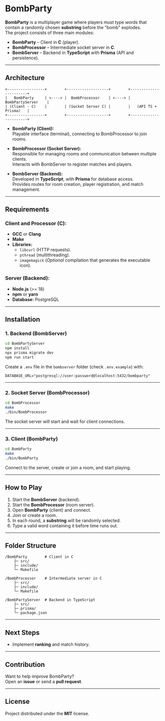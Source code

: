 # BombParty

**BombParty** is a multiplayer game where players must type words that contain a randomly chosen **substring** before the "bomb" explodes.  
The project consists of three main modules:  

- **BombParty** – Client in **C** (player).  
- **BombProcessor** – Intermediate socket server in **C**.  
- **BombServer** – Backend in **TypeScript** with **Prisma** (API and persistence).  

---

## Architecture

```
+-----------------+        +-------------------+        +-----------------------+
|   BombParty     | <----> |  BombProcessor    | <----> |    BombPartyServer    |
| (Client - C)    |        | (Socket Server C) |        |   (API TS + Prisma)   |
+-----------------+        +-------------------+        +-----------------------+
```

- **BombParty (Client):**  
  Playable interface (terminal), connecting to BombProcessor to join rooms.  

- **BombProcessor (Socket Server):**  
  Responsible for managing rooms and communication between multiple clients.  
  Interacts with BombServer to register matches and players.  

- **BombServer (Backend):**  
  Developed in **TypeScript**, with **Prisma** for database access.  
  Provides routes for room creation, player registration, and match management.  

---

## Requirements

### Client and Processor (C):
- **GCC** or **Clang**  
- **Make**  
- **Libraries:**  
  - `libcurl` (HTTP requests).  
  - `pthread` (multithreading).  
  - `imagemagick` (*Optional* compilation that generates the executable icon).  

### Server (Backend):
- **Node.js** (>= 18)  
- **npm** or **yarn**  
- **Database:** PostgreSQL  

---

## Installation

### 1. Backend (BombServer)
```bash
cd BombPartyServer
npm install
npx prisma migrate dev
npm run start
```

Create a `.env` file in the `bombserver` folder (check `.env.example`) with:  
```env
DATABASE_URL="postgresql://user:password@localhost:5432/bombparty"
```

---

### 2. Socket Server (BombProcessor)
```bash
cd BombProcessor
make
./bin/BombProcessor
```

The socket server will start and wait for client connections.  

---

### 3. Client (BombParty)
```bash
cd BombParty
make
./bin/BombParty
```

Connect to the server, create or join a room, and start playing.  

---

## How to Play

1. Start the **BombServer** (backend).  
2. Start the **BombProcessor** (room server).  
3. Open **BombParty** (client) and connect.  
4. Join or create a room.  
5. In each round, a **substring** will be randomly selected.  
6. Type a valid word containing it before time runs out.  

---

## Folder Structure

```
/BombParty        # Client in C
    ├─ src/
    ├─ include/
    └─ Makefile

/BombProcessor    # Intermediate server in C
    ├─ src/
    ├─ include/
    └─ Makefile

/BombPartyServer  # Backend in TypeScript
    ├─ src/
    ├─ prisma/
    └─ package.json
```

---

## Next Steps
- Implement **ranking** and match history.  

---

## Contribution
Want to help improve BombParty?  
Open an **issue** or send a **pull request**.  

---

## License
Project distributed under the **MIT** license.
